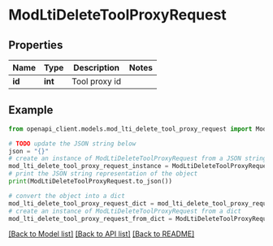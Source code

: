 # ModLtiDeleteToolProxyRequest


## Properties

Name | Type | Description | Notes
------------ | ------------- | ------------- | -------------
**id** | **int** | Tool proxy id | 

## Example

```python
from openapi_client.models.mod_lti_delete_tool_proxy_request import ModLtiDeleteToolProxyRequest

# TODO update the JSON string below
json = "{}"
# create an instance of ModLtiDeleteToolProxyRequest from a JSON string
mod_lti_delete_tool_proxy_request_instance = ModLtiDeleteToolProxyRequest.from_json(json)
# print the JSON string representation of the object
print(ModLtiDeleteToolProxyRequest.to_json())

# convert the object into a dict
mod_lti_delete_tool_proxy_request_dict = mod_lti_delete_tool_proxy_request_instance.to_dict()
# create an instance of ModLtiDeleteToolProxyRequest from a dict
mod_lti_delete_tool_proxy_request_from_dict = ModLtiDeleteToolProxyRequest.from_dict(mod_lti_delete_tool_proxy_request_dict)
```
[[Back to Model list]](../README.md#documentation-for-models) [[Back to API list]](../README.md#documentation-for-api-endpoints) [[Back to README]](../README.md)


